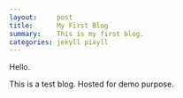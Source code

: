 ```yaml
---
layout:     post
title:      My First Blog
summary:    This is my first blog.
categories: jekyll pixyll
---
```


Hello.

This is a test blog. Hosted for demo purpose.

